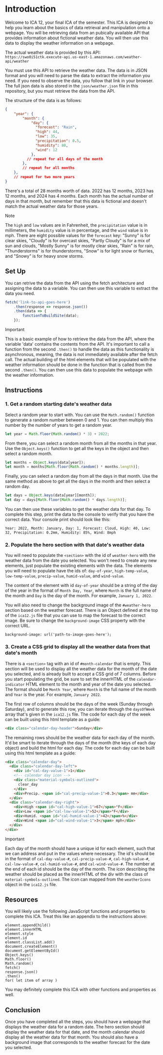 # Introduction
Welcome to ICA 12, your final ICA of the semester. This ICA is designed to help you learn about the basics of data retrieval and manipulation onto a webpage. You will be retrieving data from an pubically available API that provides information about fictional weather data. You will then use this data to display the weather information on a webpage.

The actual weather data is provided by this API:
`https://swo0i51ctk.execute-api.us-east-1.amazonaws.com/weather-api/weather`

You must use this API to retrieve the weather data. The data is in JSON format and you will need to parse the data to extract the information you need. If you need to observe the data, you follow that link in your browser. The full json data is also stored in the `json/weather.json` file in this repository, but you must retrieve the data from the API.

The structure of the data is as follows:
```json
{
    "year": {
        "month": {
            "day": {
              "forecast": "Rain",
              "high": 44,
              "low": 35,
              "precipitation": 0.5,
              "humidity": 80,
              "wind": 12
            },
          // repeat for all days of the month
        },
        // repeat for all months
    },
    // repeat for two more years
}
```
There's a total of 28 months worth of data. 2022 has 12 months, 2023 has 12 months, and 2024 has 4 months. Each month has the actual number of days in that month, but remember that this data is fictional and doesn't match the actual weather data for those years.

> [!NOTE]
> The `high` and `low` values are in Fahrenheit, the `precipitation` value is in millimeters, the `humidity` value is in percentage, and the `wind` value is in mph. There are eight possible values for the `forecast` key: "Sunny" is for clear skies, "Cloudy" is for overcast skies, "Partly Cloudy" is for a mix of sun and clouds, "Mostly Sunny" is for mostly clear skies, "Rain" is for rain, "Thunderstorms" is for thunderstorms, "Snow" is for light snow or flurries, and "Snowy" is for heavy snow storms.

## Set Up
You can retrive the data from the API using the fetch architecture and assigning the data to a variable. You can then use this variable to extract the data you need.
```javascript
fetch('link-to-api-goes-here')
    .then(response => response.json())
    .then(data => {
        functionToBuildSite(data);
    });
```
> [!IMPORTANT]
> This is a basic example of how to retrieve the data from the API, where the variable 'data' contains the contents from the API. It's important to call a function from the second `.then()` to handle the data as this functionality is asynchronous, meaning, the data is not immediately available after the fetch call. The actual building of the html elements that will be populated with the weather information should be done in the function that is called from the second `.then()`. You can then use this data to populate the webpage with the weather information.

## Instructions
### 1. Get a random starting date's weather data
Select a random year to start with. You can use the `Math.random()` function to generate a random number between 0 and 1. You can then multiply this number by the number of years to get a random year.
```javascript
let year = Math.floor(Math.random() * 3) + 2022;
```
From there, you can select a random month from all the months in that year. Use the `Object.keys()` function to get all the keys in the object and then select a random month.
```javascript
let months = Object.keys(data[year]);
let month = months[Math.floor(Math.random() * months.length)];
```
Finally, you can select a random day from all the days in that month. Use the same method as above to get all the days in the month and then select a random day.
```javascript
let days = Object.keys(data[year][month]);
let day = days[Math.floor(Math.random() * days.length)];
```
You can then use these variables to get the weather data for that day. To complete this step, print the data to the console to verify that you have the correct data. Your console print should look like this:
```
Year: 2022, Month: January, Day: 1, Forecast: Cloud, High: 40, Low: 32, Precipitation: 0.2mm, Humidity: 85%, Wind: 8mph
```

### 2. Populate the hero section with that date's weather data
You will need to populate the `<section>` with the id of `weather-hero` with the weather data from the date you selected. You won't need to create any new elements, just populate the existing elements with the data. The elements you will need to populate have the ids of: `day-of-year`, `high-temp-value`, `low-temp-value`, `precip-value`, `humid-value`, and `wind-value`.

The content of the element with id `day-of-year` should be a string of the day of the year in the format of `Month Day, Year`, where `Month` is the full name of the month and `Day` is the day of the month. For example, `January 1, 2022`.

You will also need to change the background image of the `#weather-hero` section based on the weather forecast. There is an Object defined at the top of the `ica12.js` file that you can use to map the forecast to the correct image. Be sure to change the `background-image` CSS property with the correct URL.
```
background-image: url('path-to-image-goes-here');
```

### 3. Create a CSS grid to display all the weather data from that date's month
There is a `<section>` tag with an id of `#month-calendar` that is empty. This section will be used to display all the weather data for the month of the date you selected, and is already built to accept a CSS grid of 7 columns. Before you start populating the grid, be sure to set the innerHTML of the `calendar-indicator` HTML element to the month and year of the date you selected. The format should be `Month Year`, where `Month` is the full name of the month and `Year` is the year. For example, `January 2022`.

The first row of columns should be the days of the week (Sunday through Saturday), and to generate this row, you can iterate through the `daysOfWeek` array that's given in the `ica12.js` file. The code for each day of the week can be built using this html template as a guide:
```html
<div class="calendar-day-header">Sunday</div>
```

The remaining rows should be the weather data for each day of the month. It'd be smart to iterate through the days of the month (the keys of each day object) and build the html for each day. The code for each day can be built using this html template as a guide:
```html
<div class="calendar-day">
  <div class="calendar-day-left">
    <div id="cal-day-value-1">1</div>
    <!-- calendar day icon -->
    <div class="material-symbols-outlined">
      clear_day
    </div>
    <div>Precip. <span id="cal-precip-value-1">0.3</span> mm</div>
  </div>
  <div class="calendar-day-right">
    <div>High <span id="cal-high-value-1">67</span>°F</div>
    <div>Low <span id="cal-low-value-1">52</span>°F</div>
    <div>Humid. <span id="cal-humid-value-1">42</span>%</div>
    <div>Wind <span id="cal-wind-value-1">3</span> mph</div>
  </div>
</div>
```

> [!IMPORTANT]
Each day of the month should have a unique id for each element, such that we can address and put in the values where necessary. The id's should be in the format of `cal-day-value-#`, `cal-precip-value-#`, `cal-high-value-#`, `cal-low-value-#`, `cal-humid-value-#`, and `cal-wind-value-#`. The number at the end of each id should be the day of the month. The icon describing the weather should be placed as the innerHTML of the div with the class of `material-symbols-outlined`. The icon can mapped from the `weatherIcons` object in the `ica12.js` file.

## Resources
You will likely use the following JavaScript functions and properties to complete this ICA. Treat this like an appendix to the instructions above:
```
element.appendChild()
element.innerHTML
element.style
element.id
element.classList.add()
document.createElement()
document.getElementById()
Object.keys()
Math.floor()
Math.random()
fetch()
response.json()
.then()
for( let item of array )
```
You may definitely complete this ICA with other functions and properties as well.

## Conclusion
Once you have completed all the steps, you should have a webpage that displays the weather data for a random date. The hero section should display the weather data for that date, and the month calendar should display all the weather data for that month. You should also have a background image that corresponds to the weather forecast for the date you selected.

